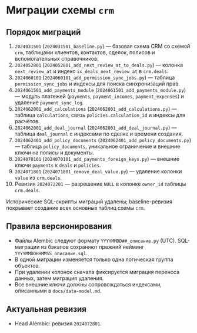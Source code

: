 # Миграции схемы `crm`

## Порядок миграций

1. `2024031501` (`2024031501_baseline.py`) — базовая схема CRM со схемой `crm`, таблицами клиентов, контактов, сделок, полисов и вспомогательных справочников.
2. `2024052801` (`2024052801_add_next_review_at_to_deals.py`) — колонка `next_review_at` и индекс `ix_deals_next_review_at` в `crm.deals`.
3. `2024060101` (`2024060101_add_permission_sync_jobs.py`) — таблица `permission_sync_jobs` и индексы для поиска синхронизаций прав.
4. `2024061501_add_payments_module` (`2024061501_add_payments_module.py`) — модуль платежей (`payments`, `payment_incomes`, `payment_expenses`) и удаление `payment_sync_log`.
5. `2024062001_add_calculations` (`2024062001_add_calculations.py`) — таблица `calculations`, связь `policies.calculation_id` и индексы для расчётов.
6. `2024062001_add_deal_journal` (`2024062001_add_deal_journal.py`) — таблица `deal_journal` с индексами по сделке и времени создания.
7. `2024062401_add_policy_documents` (`2024062401_add_policy_documents.py`) — таблица `policy_documents`, уникальное ограничение и внешние ключи на полисы и документы.
8. `2024070101` (`2024070101_add_payments_foreign_keys.py`) — внешние ключи `payments` к `deals` и `policies`.
9. `2024071801` (`2024071801_remove_deal_value.py`) — удаление колонки `value` из `crm.deals`.
10. Ревизия `2024072201` — разрешение `NULL` в колонке `owner_id` таблицы `crm.deals`.

Исторические SQL-скрипты миграций удалены; baseline-ревизия покрывает создание всех основных таблиц схемы `crm`.

## Правила версионирования

* Файлы Alembic следуют формату `YYYYMMDD##_описание.py` (UTC). SQL-миграции из бэкапов сохраняют прежний нейминг `YYYYMMDDHHMMSS_описание.sql`.
* В одной миграции изменяется только одна логическая группа объектов.
* При удалении колонок сначала фиксируется миграция переноса данных, затем миграция удаления.
* Все внешние ключи должны сопровождаться индексами, описанными в `docs/data-model.md`.

## Актуальная ревизия

* Head Alembic: ревизия `2024072801`.
